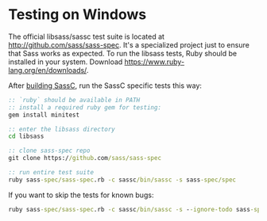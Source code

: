 # Testing on Windows

The official libsass/sassc test suite is located at http://github.com/sass/sass-spec. It's a specialized project just to ensure that Sass works as expected. To run the libsass tests, Ruby should be installed in your system. Download https://www.ruby-lang.org/en/downloads/.

After [building SassC](../building/windows-instructions.md), run the SassC specific tests this way:

```cmd
:: `ruby` should be available in PATH
:: install a required ruby gem for testing:
gem install minitest

:: enter the libsass directory
cd libsass

:: clone sass-spec repo
git clone https://github.com/sass/sass-spec

:: run entire test suite
ruby sass-spec/sass-spec.rb -c sassc/bin/sassc -s sass-spec/spec
```

If you want to skip the tests for known bugs:

```cmd
ruby sass-spec/sass-spec.rb -c sassc/bin/sassc -s --ignore-todo sass-spec/spec
```
